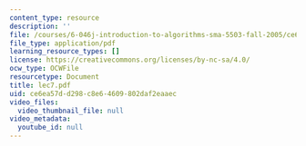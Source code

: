 ```yaml
---
content_type: resource
description: ''
file: /courses/6-046j-introduction-to-algorithms-sma-5503-fall-2005/ce6ea57dd298c8e64609802daf2eaaec_lec7.pdf
file_type: application/pdf
learning_resource_types: []
license: https://creativecommons.org/licenses/by-nc-sa/4.0/
ocw_type: OCWFile
resourcetype: Document
title: lec7.pdf
uid: ce6ea57d-d298-c8e6-4609-802daf2eaaec
video_files:
  video_thumbnail_file: null
video_metadata:
  youtube_id: null
---
```


